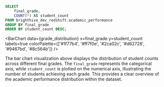 ```sql grade_distribution
SELECT 
    final_grade, 
    COUNT(*) AS student_count
FROM brighthive_dev_redshift.academic_performance
GROUP BY final_grade
ORDER BY student_count DESC;
```

<BarChart
    data={grade_distribution}
    x=final_grade
    y=student_count
    labels=true
    colorPalette={['#1f77b4', '#ff7f0e', '#2ca02c', '#d62728', '#9467bd', '#8c564b']}
/>

The bar chart visualization above displays the distribution of student counts across different final grades. The `final_grade` represents the categorical axis, while `student_count` is plotted on the numerical axis, illustrating the number of students achieving each grade. This provides a clear overview of the academic performance distribution within the dataset.